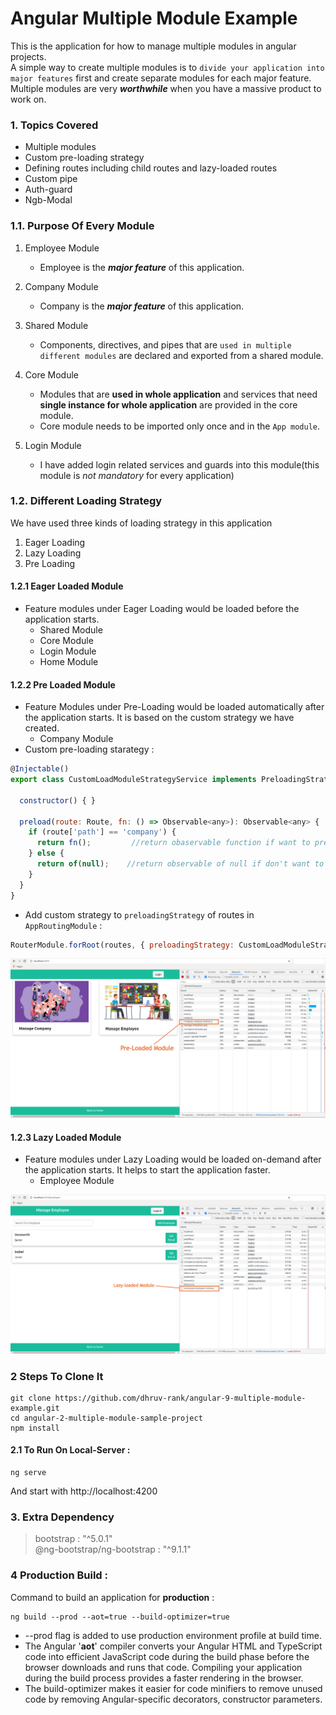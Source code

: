 # Angular Multiple Module Example

This is the application for how to manage multiple modules in angular projects.\
A simple way to create multiple modules is to `divide your application into major features` first and create separate modules for each major feature.
Multiple modules are very ***worthwhile*** when you have a massive product to work on. 





### 1. Topics Covered

- Multiple modules
- Custom pre-loading strategy
- Defining routes including child routes and lazy-loaded routes
- Custom pipe
- Auth-guard
- Ngb-Modal

### 1.1. Purpose Of Every Module

1. Employee Module
    - Employee is the ***major feature*** of this application.

2. Company Module
    - Company is the ***major feature*** of this application.

3. Shared Module
    - Components, directives, and pipes that are `used in multiple different modules` are declared and exported from a shared module.

4. Core Module
    - Modules that are **used in whole application** and services that need **single instance for whole application** are provided in the core module.
    - Core module needs to be imported only once and in the `App module`.
    
5. Login Module
    - I have added login related services and guards into this module(this module is _not mandatory_ for every application)


### 1.2. Different Loading Strategy

We have used three kinds of loading strategy in this application
1. Eager Loading
2. Lazy Loading
3. Pre Loading

#### 1.2.1 Eager Loaded Module

- Feature modules under Eager Loading would be loaded before the application starts.
  - Shared Module
  - Core Module
  - Login Module
  - Home Module


#### 1.2.2 Pre Loaded Module

- Feature Modules under Pre-Loading would be loaded automatically after the application starts. It is based on the custom strategy we have created.
  - Company Module
- Custom pre-loading starategy : 
```js
@Injectable()
export class CustomLoadModuleStrategyService implements PreloadingStrategy {

  constructor() { }

  preload(route: Route, fn: () => Observable<any>): Observable<any> {
    if (route['path'] == 'company') {
      return fn();         //return obaservable function if want to preload
    } else {
      return of(null);    //return observable of null if don't want to preload
    }
  }
}
```
- Add custom strategy to `preloadingStrategy` of routes in `AppRoutingModule` :
```js
RouterModule.forRoot(routes, { preloadingStrategy: CustomLoadModuleStrategyService })
```

![Preloaded module screenshot](./src/assets/pre-laoded-module.jpg)


#### 1.2.3 Lazy Loaded Module

- Feature modules under Lazy Loading would be loaded on-demand after the application starts. It helps to start the application faster.
  - Employee Module

 ![Preloaded module screenshot](./src/assets/lazy-loaded-module.jpg)




### 2 Steps To Clone It

```
git clone https://github.com/dhruv-rank/angular-9-multiple-module-example.git
cd angular-2-multiple-module-sample-project
npm install
```

#### 2.1 To Run On Local-Server :
```
ng serve
```
And start with http://localhost:4200


### 3. Extra Dependency

> bootstrap : "^5.0.1"\
> @ng-bootstrap/ng-bootstrap : "^9.1.1"
 
### 4 Production Build :

Command to build an application for **production** :

```
ng build --prod --aot=true --build-optimizer=true
```
- --prod flag is added to use production environment profile at build time.  
- The Angular '**aot**' compiler converts your Angular HTML and TypeScript code into efficient JavaScript code during the build phase before the browser downloads and runs that code. Compiling your application during the build process provides a faster rendering in the browser.
- The build-optimizer makes it easier for code minifiers to remove unused code by removing Angular-specific decorators, constructor parameters.
